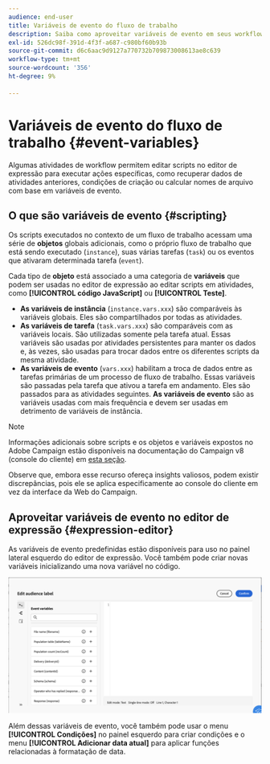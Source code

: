```yaml
---
audience: end-user
title: Variáveis de evento do fluxo de trabalho
description: Saiba como aproveitar variáveis de evento em seus workflows.
exl-id: 526dc98f-391d-4f3f-a687-c980bf60b93b
source-git-commit: d6c6aac9d9127a770732b709873008613ae8c639
workflow-type: tm+mt
source-wordcount: '356'
ht-degree: 9%

---
```


# Variáveis de evento do fluxo de trabalho {#event-variables}

Algumas atividades de workflow permitem editar scripts no editor de expressão para executar ações específicas, como recuperar dados de atividades anteriores, condições de criação ou calcular nomes de arquivo com base em variáveis de evento.

## O que são variáveis de evento {#scripting}

Os scripts executados no contexto de um fluxo de trabalho acessam uma série de **objetos** globais adicionais, como o próprio fluxo de trabalho que está sendo executado (`instance`), suas várias tarefas (`task`) ou os eventos que ativaram determinada tarefa (`event`).

Cada tipo de **objeto** está associado a uma categoria de **variáveis** que podem ser usadas no editor de expressão ao editar scripts em atividades, como **[!UICONTROL código JavaScript]** ou **[!UICONTROL Teste]**.

* **As variáveis de instância** (`instance.vars.xxx`) são comparáveis às variáveis globais. Eles são compartilhados por todas as atividades.
* **As variáveis de tarefa** (`task.vars.xxx`) são comparáveis com as variáveis locais. São utilizadas somente pela tarefa atual. Essas variáveis são usadas por atividades persistentes para manter os dados e, às vezes, são usadas para trocar dados entre os diferentes scripts da mesma atividade.
* **As variáveis de evento** (`vars.xxx`) habilitam a troca de dados entre as tarefas primárias de um processo de fluxo de trabalho. Essas variáveis são passadas pela tarefa que ativou a tarefa em andamento. Eles são passados para as atividades seguintes. **As variáveis de evento** são as variáveis usadas com mais frequência e devem ser usadas em detrimento de variáveis de instância.

>[!NOTE]
>
>Informações adicionais sobre scripts e os objetos e variáveis expostos no Adobe Campaign estão disponíveis na documentação do Campaign v8 (console do cliente) em [esta seção](https://experienceleague.adobe.com/en/docs/campaign/automation/workflows/advanced-management/javascript-scripts-and-templates).
>
>Observe que, embora esse recurso ofereça insights valiosos, podem existir discrepâncias, pois ele se aplica especificamente ao console do cliente em vez da interface da Web do Campaign.

## Aproveitar variáveis de evento no editor de expressão {#expression-editor}

As variáveis de evento predefinidas estão disponíveis para uso no painel lateral esquerdo do editor de expressão. Você também pode criar novas variáveis inicializando uma nova variável no código.

![Captura de tela mostrando variáveis de evento predefinidas no painel do lado esquerdo do editor de expressão](assets/event-variables.png)

Além dessas variáveis de evento, você também pode usar o menu **[!UICONTROL Condições]** no painel esquerdo para criar condições e o menu **[!UICONTROL Adicionar data atual]** para aplicar funções relacionadas à formatação de data.